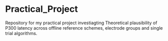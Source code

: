 # Practical_Project
Repository for my practical project investiagting Theoretical plausibility of P300 latency across offline reference schemes, electrode groups and single trial algorithms.

